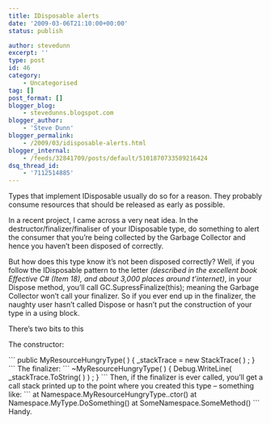 ```yaml
---
title: IDisposable alerts
date: '2009-03-06T21:10:00+00:00'
status: publish

author: stevedunn
excerpt: ''
type: post
id: 46
category:
    - Uncategorised
tag: []
post_format: []
blogger_blog:
    - stevedunns.blogspot.com
blogger_author:
    - 'Steve Dunn'
blogger_permalink:
    - /2009/03/idisposable-alerts.html
blogger_internal:
    - /feeds/32841709/posts/default/5101870733589216424
dsq_thread_id:
    - '7112514885'
---
```

Types that implement IDisposable usually do so for a reason. They probably consume resources that should be released as early as possible.

In a recent project, I came across a very neat idea. In the destructor/finalizer/finaliser of your IDisposable type, do something to alert the consumer that you’re being collected by the Garbage Collector and hence you haven’t been disposed of correctly.

But how does this type know it’s not been disposed correctly? Well, if you follow the IDisposable pattern to the letter *(described in the excellent book Effective C# (Item 18), and about 3,000 places around t’internet)*, in your Dispose method, you’ll call GC.SupressFinalize(this); meaning the Garbage Collector won’t call your finalizer. So if you ever end up in the finalizer, the naughty user hasn’t called Dispose or hasn’t put the construction of your type in a using block.

There’s two bits to this

The constructor:

<div style="padding-bottom: 0px; margin: 0px; padding-left: 0px; padding-right: 0px; display: inline; float: none; padding-top: 0px">```
public MyResourceHungryType( )
{
  _stackTrace = new StackTrace( ) ;
}
```

</div>The finalizer:

<div style="padding-bottom: 0px; margin: 0px; padding-left: 0px; padding-right: 0px; display: inline; float: none; padding-top: 0px">```
~MyResourceHungryType( )
{
  Debug.WriteLine( _stackTrace.ToString( ) ) ;
}
```

</div>Then, if the finalizer is ever called, you’ll get a call stack printed up to the point where you created this type – something like:

<div style="padding-bottom: 0px; margin: 0px; padding-left: 0px; padding-right: 0px; display: inline; float: none; padding-top: 0px">```
at Namespace.MyResourceHungryType..ctor()
   at Namespace.MyType.DoSomething()
   at SomeNamespace.SomeMethod()
```

</div>Handy.